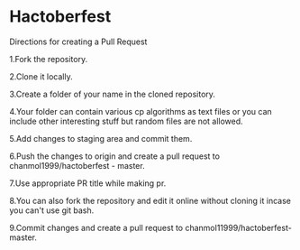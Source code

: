 # Hactoberfest
Directions for creating a Pull Request

1.Fork the repository.

2.Clone it locally.

3.Create a folder of your name in the cloned repository.

4.Your folder can contain various cp algorithms as text files or you can include other interesting stuff but random files are not allowed.

5.Add changes to staging area and commit them.

6.Push the changes to origin and create a pull request to chanmol1999/hactoberfest - master.

7.Use appropriate PR title while making pr.

8.You can also fork the repository and edit it online without cloning it incase you can't use git bash.

9.Commit changes and create a pull request to chanmol11999/hactoberfest-master.

